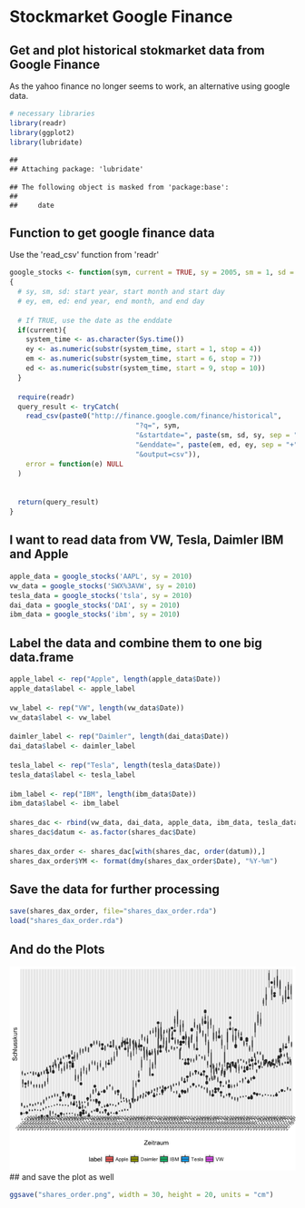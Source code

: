 Stockmarket Google Finance
================

Get and plot historical stokmarket data from Google Finance
-----------------------------------------------------------

As the yahoo finance no longer seems to work, an alternative using google data.

``` r
# necessary libraries
library(readr)
library(ggplot2)
library(lubridate)
```

    ## 
    ## Attaching package: 'lubridate'

    ## The following object is masked from 'package:base':
    ## 
    ##     date

Function to get google finance data
-----------------------------------

Use the 'read\_csv' function from 'readr'

``` r
google_stocks <- function(sym, current = TRUE, sy = 2005, sm = 1, sd = 1, ey, em, ed)
{
  # sy, sm, sd: start year, start month and start day
  # ey, em, ed: end year, end month, and end day
  
  # If TRUE, use the date as the enddate
  if(current){
    system_time <- as.character(Sys.time())
    ey <- as.numeric(substr(system_time, start = 1, stop = 4))
    em <- as.numeric(substr(system_time, start = 6, stop = 7))
    ed <- as.numeric(substr(system_time, start = 9, stop = 10))
  }
  
  require(readr)
  query_result <- tryCatch(
    read_csv(paste0("http://finance.google.com/finance/historical",
                               "?q=", sym,
                               "&startdate=", paste(sm, sd, sy, sep = "+"),
                               "&enddate=", paste(em, ed, ey, sep = "+"),
                               "&output=csv")),
    error = function(e) NULL
  )
  
  
  return(query_result)
}
```

I want to read data from VW, Tesla, Daimler IBM and Apple
---------------------------------------------------------

``` r
apple_data = google_stocks('AAPL', sy = 2010)
vw_data = google_stocks('SWX%3AVW', sy = 2010)
tesla_data = google_stocks('tsla', sy = 2010)
dai_data = google_stocks('DAI', sy = 2010)
ibm_data = google_stocks('ibm', sy = 2010)
```

Label the data and combine them to one big data.frame
-----------------------------------------------------

``` r
apple_label <- rep("Apple", length(apple_data$Date))
apple_data$label <- apple_label

vw_label <- rep("VW", length(vw_data$Date))
vw_data$label <- vw_label

daimler_label <- rep("Daimler", length(dai_data$Date))
dai_data$label <- daimler_label

tesla_label <- rep("Tesla", length(tesla_data$Date))
tesla_data$label <- tesla_label

ibm_label <- rep("IBM", length(ibm_data$Date))
ibm_data$label <- ibm_label

shares_dac <- rbind(vw_data, dai_data, apple_data, ibm_data, tesla_data)
shares_dac$datum <- as.factor(shares_dac$Date)

shares_dax_order <- shares_dac[with(shares_dac, order(datum)),]
shares_dax_order$YM <- format(dmy(shares_dax_order$Date), "%Y-%m")
```

Save the data for further processing
------------------------------------

``` r
save(shares_dax_order, file="shares_dax_order.rda")
load("shares_dax_order.rda")
```

And do the Plots
----------------

![](finance_google_files/figure-markdown_github-ascii_identifiers/stockmarket-1.png) \#\# and save the plot as well

``` r
ggsave("shares_order.png", width = 30, height = 20, units = "cm")
```
